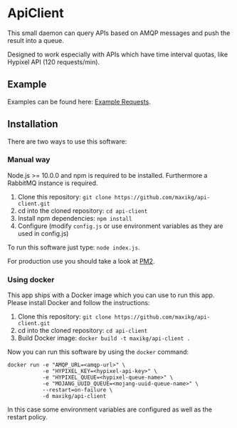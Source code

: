 # ApiClient

This small daemon can query APIs based on AMQP messages and push the result into a queue.

Designed to work especially with APIs which have time interval quotas, like Hypixel API (120 requests/min).

## Example

Examples can be found here: [Example Requests](https://github.com/maxikg/api-client/wiki/Example-Requests).

## Installation

There are two ways to use this software: 

### Manual way

Node.js >= 10.0.0 and npm is required to be installed. Furthermore a RabbitMQ instance is required.

 1. Clone this repository: `git clone https://github.com/maxikg/api-client.git`
 2. cd into the cloned repository: `cd api-client`
 3. Install npm dependencies: `npm install`
 4. Configure (modify `config.js` or use environment variables as they are used in config.js)

To run this software just type: `node index.js`.

For production use you should take a look at [PM2](https://github.com/Unitech/pm2).

### Using docker

This app ships with a Docker image which you can use to run this app. Please install Docker and follow the
instructions:

 1. Clone this repository: `git clone https://github.com/maxikg/api-client.git`
 2. cd into the cloned repository: `cd api-client`
 3. Build Docker image: `docker build -t maxikg/api-client .`

Now you can run this software by using the `docker` command:

```
docker run -e "AMQP_URL=<amqp-url>" \
           -e "HYPIXEL_KEY=<hypixel-api-key>" \
           -e "HYPIXEL_QUEUE=<hypixel-queue-name>" \
           -e "MOJANG_UUID_QUEUE=<mojang-uuid-queue-name>" \
           --restart=on-failure \
           -d maxikg/api-client
```

In this case some environment variables are configured as well as the restart policy. 
